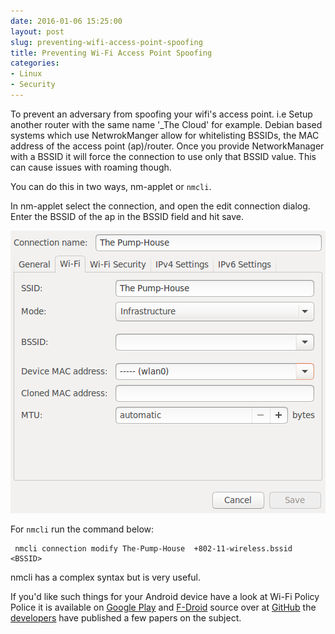 ```yaml
---
date: 2016-01-06 15:25:00
layout: post
slug: preventing-wifi-access-point-spoofing
title: Preventing Wi-Fi Access Point Spoofing 
categories:
- Linux
- Security
---
```

To prevent an adversary from spoofing your wifi's access point. i.e Setup another router with the same name '_The Cloud' for example.
Debian based systems which use NetwrokManger allow for whitelisting BSSIDs, the MAC address of the access point (ap)/router. Once you provide NetworkManager with a BSSID it will force the connection to use only that BSSID value. This can cause issues with roaming though. 

You can do this in two ways, nm-applet or ```nmcli```.

In nm-applet select the connection, and open the edit connection dialog. Enter the BSSID of the ap in the BSSID field and hit save.

![nm-applet edit connectionn](/images/posts/nm-applet-edit-con.png)

For ```nmcli``` run the command below:

	 nmcli connection modify The-Pump-House  +802-11-wireless.bssid <BSSID>

nmcli has a complex syntax but is very useful.

If you'd like such things for your Android device have a look at Wi-Fi Policy Police it is available on [Google Play](https://play.google.com/store/apps/details?id=be.uhasselt.privacypolice) and [F-Droid](https://f-droid.org/repository/browse/?fdid=be.uhasselt.privacypolice) source over at [GitHub](https://github.com/BramBonne/privacypolice) the [developers](https://www.brambonne.com/) have published a few papers on the subject.